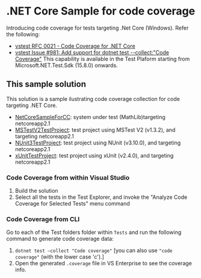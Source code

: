 # .NET Core Sample for code coverage
Introducing code coverage for tests targeting .Net Core (Windows). Refer the following:
- [vstest RFC 0021 - Code Coverage for .NET Core](https://github.com/Microsoft/vstest-docs/blob/master/RFCs/0021-CodeCoverageForNetCore.md)
- [vstest Issue #981: Add support for dotnet test --collect:"Code Coverage"](https://github.com/Microsoft/vstest/issues/981)
This capability is available in the Test Plaform starting from Microsoft.NET.Test.Sdk (15.8.0) onwards.

## This sample solution
This solution is a sample ilustrating code coverage collection for code targeting .NET Core.
- [NetCoreSampleForCC](./NetCoreSampleForCC): system under test (MathLib)targeting netcoreapp2.1
- [MSTestV2TestProject](./MSTestV2TestProject): test project using MSTest V2 (v1.3.2), and targeting netcoreapp2.1
- [NUnit3TestProject](./NUnit3TestProject): test project using NUnit (v3.10.0), and targeting netcoreapp2.1
- [xUnitTestProject](./xUnitTestProject): test project using xUnit (v2.4.0), and targeting netcoreapp2.1

### Code Coverage from within Visual Studio
1. Build the solution
2. Select all the tests in the Test Explorer, and invoke the "Analyze Code Coverage for Selected Tests" menu command

### Code Coverage from CLI
Go to each of the Test folders folder within `Tests` and run the following command to generate code coverage data:
1. `dotnet test –collect "Code coverage"` [you can also use `"code coverage"` (with the lower case 'c').]
2. Open the generated `.coverage` file in VS Enterprise to see the coverage info.
